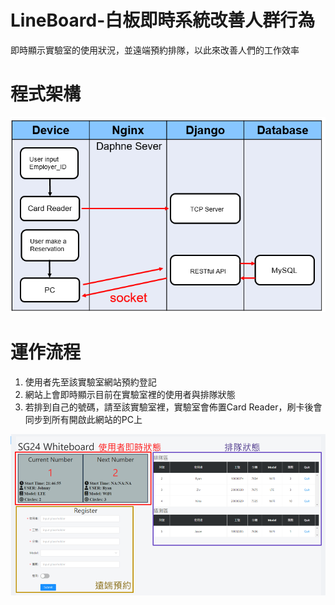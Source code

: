 ﻿# LineBoard-白板即時系統改善人群行為
即時顯示實驗室的使用狀況，並遠端預約排隊，以此來改善人們的工作效率

# 程式架構
![chamber](https://github.com/BoJyun/LineBoard/blob/master/chamber.PNG)

# 運作流程
  1. 使用者先至該實驗室網站預約登記
  2. 網站上會即時顯示目前在實驗室裡的使用者與排隊狀態
  3. 若排到自己的號碼，請至該實驗室裡，實驗室會佈置Card Reader，刷卡後會同步到所有開啟此網站的PC上

![chamber](https://github.com/BoJyun/LineBoard/blob/master/Line.PNG)


